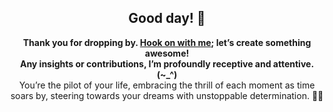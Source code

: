 <!DOCTYPE htm>
<htm>

<body>

<div style="text-align: center;">
  <h2>Good day! 👋</h2>
  <p>
    <strong>Thank you for dropping by. <a href ="mailto:amicableycot@gmail.com">Hook on with me</a>; let’s create something awesome!</strong><br>
    <strong>Any insights or contributions, I’m profoundly receptive and attentive. (~_^)</strong><br>
    You’re the pilot of your life, embracing the thrill of each moment as time soars by, steering towards your dreams with unstoppable determination. 🚀😄
  </p>
</div>

</body>

</htm>

<!--
- **lewiskirori/lewiskirori** is a ✨ _special_ ✨ repository!
- 🔭 I’m currently working on ...
- 👯 I’m looking to collaborate on ...
- 🤔 I’m looking for help with ...
- 💬 Ask me about ...
- 📫 How to reach me: ...
- 😄 Pronouns: ...
- ⚡ Fun fact: ...
- Avant-garde || forward-looking || progressive || revolutionary || ...
- Allied: the company && affiliated || working together with && Skilled craftsmanship allied to advanced technology.
- SOftware ARchitect ASpirant.
- The Future and the Present.
-->                                                     
